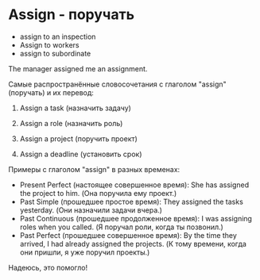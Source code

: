 # Assign - поручать

- assign to an inspection
- Assign to workers
- assign to subordinate

The manager assigned me an assignment.

Самые распространённые словосочетания с глаголом "assign" (поручать) и их перевод:

1. Assign a task (назначить задачу)

1. Assign a role (назначить роль)

1. Assign a project (поручить проект)

1. Assign a deadline (установить срок)

Примеры с глаголом "assign" в разных временах:

- Present Perfect (настоящее совершенное время): She has assigned the project to him. (Она поручила ему проект.)
- Past Simple (прошедшее простое время): They assigned the tasks yesterday. (Они назначили задачи вчера.)
- Past Continuous (прошедшее продолженное время): I was assigning roles when you called. (Я поручал роли, когда ты позвонил.)
- Past Perfect (прошедшее совершенное время): By the time they arrived, I had already assigned the projects. (К тому времени, когда они пришли, я уже поручил проекты.)

Надеюсь, это помогло!
